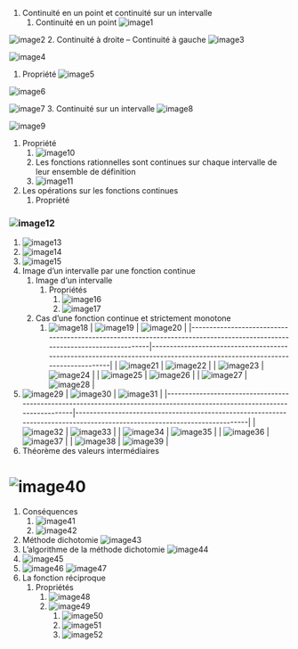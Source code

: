 1.  Continuité en un point et continuité sur un intervalle
    1.  Continuité en un point
![image1](../../resources/image1-1.png)

![image2](../../resources/image2-1.png)
2.  Continuité à droite – Continuité à gauche
![image3](../../resources/image3-1.png)

![image4](../../resources/image4-1.png)
1.  Propriété
![image5](../../resources/image5-1.png)

![image6](../../resources/image6-1.png)

![image7](../../resources/image7-1.png)
3.  Continuité sur un intervalle
![image8](../../resources/image8-1.png)

![image9](../../resources/image9-1.png)
1.  Propriété
    1.  ![image10](../../resources/image10-1.png)
    2.  Les fonctions rationnelles sont continues sur chaque intervalle de leur ensemble de définition
    3.  ![image11](../../resources/image11-1.png)
4.  Les opérations sur les fonctions continues
    1.  Propriété
### ![image12](../../resources/image12-1.png)
1.  ![image13](../../resources/image13-1.png)
2.  ![image14](../../resources/image14-1.png)
3.  ![image15](../../resources/image15-1.png)
2.  Image d’un intervalle par une fonction continue
    1.  Image d‘un intervalle
        1.  Propriétés
            1.  ![image16](../../resources/image16-1.png)
            2.  ![image17](../../resources/image17-1.png)
    2.  Cas d’une fonction continue et strictement monotone
        1.  ![image18](../../resources/image18-1.png)
| ![image19](../../resources/image19-1.png)  | ![image20](../../resources/image20-1.png) |
|--------------------------------------------------------------------------------------------------------------------------|--------------------------------------------------------------------------------------------------------------------------|
| ![image21](../../resources/image21-1.png) | ![image22](../../resources/image22-1.png) |
| ![image23](../../resources/image23-1.png) | ![image24](../../resources/image24-1.png) |
| ![image25](../../resources/image25-1.png) | ![image26](../../resources/image26-1.png) |
| ![image27](../../resources/image27-1.png) | ![image28](../../resources/image28-1.png)       |
2.  ![image29](../../resources/image29-1.png)
| ![image30](../../resources/image30-1.png)  | ![image31](../../resources/image31-1.png) |
|--------------------------------------------------------------------------------------------------------------------------|--------------------------------------------------------------------------------------------------------------------------|
| ![image32](../../resources/image32-1.png) | ![image33](../../resources/image33-1.png) |
| ![image34](../../resources/image34-1.png) | ![image35](../../resources/image35-1.png) |
| ![image36](../../resources/image36-1.png) | ![image37](../../resources/image37-1.png) |
| ![image38](../../resources/image38-1.png) | ![image39](../../resources/image39-1.png) |
3.  Théorème des valeurs intermédiaires
# ![image40](../../resources/image40-1.png)
1.  Conséquences
    1.  ![image41](../../resources/image41-1.png)
    2.  ![image42](../../resources/image42-1.png)
2.  Méthode dichotomie
![image43](../../resources/image43-1.png)
1.  L’algorithme de la méthode dichotomie
![image44](../../resources/image44-1.png)
1.  ![image45](../../resources/image45-1.png)
2.  ![image46](../../resources/image46-1.png)
![image47](../../resources/image47-1.png)
4.  La fonction réciproque
    1.  Propriétés
        1.  ![image48](../../resources/image48-1.png)
        2.  ![image49](../../resources/image49-1.png)
            1.  ![image50](../../resources/image50-1.png)
            2.  ![image51](../../resources/image51-1.png)
            3.  ![image52](../../resources/image52-1.png)

